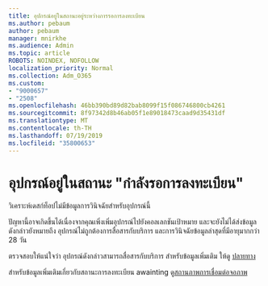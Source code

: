 ```yaml
---
title: อุปกรณ์อยู่ในสถานะอยู่ระหว่างการรอการลงทะเบียน
ms.author: pebaum
author: pebaum
manager: mnirkhe
ms.audience: Admin
ms.topic: article
ROBOTS: NOINDEX, NOFOLLOW
localization_priority: Normal
ms.collection: Adm_O365
ms.custom:
- "9000657"
- "2508"
ms.openlocfilehash: 46bb390bd89d82bab8099f15f086746800cb4261
ms.sourcegitcommit: 8f97342d8b46ab05f1e89018473caad9d35431df
ms.translationtype: MT
ms.contentlocale: th-TH
ms.lasthandoff: 07/19/2019
ms.locfileid: "35800653"
---
```

# <a name="devices-are-in-awaiting-enrollment-state"></a>อุปกรณ์อยู่ในสถานะ "กำลังรอการลงทะเบียน"

วิเคราะห์เดสก์ท็อปไม่มีข้อมูลการวินิจฉัยสำหรับอุปกรณ์นี้ 

ปัญหานี้อาจเกิดขึ้นได้เนื่องจากคุณเพิ่งเพิ่มอุปกรณ์ไปยังคอลเลกชันเป้าหมาย และจะยังไม่ได้ส่งข้อมูล ดังกล่าวยังหมายถึง อุปกรณ์ไม่ถูกต้องการสื่อสารกับบริการ และการวินิจฉัยข้อมูลล่าสุดที่มีอายุมากกว่า 28 วัน

ตรวจสอบให้แน่ใจว่า อุปกรณ์ดังกล่าวสามารถสื่อสารกับบริการ สำหรับข้อมูลเพิ่มเติม ให้ดู [ปลายทาง](https://docs.microsoft.com/sccm/desktop-analytics/enable-data-sharing#endpoints)

สำหรับข้อมูลเพิ่มเติมเกี่ยวกับสถานะการลงทะเบียน awainting ดู[สถานภาพการเชื่อมต่อจอภาพ](https://docs.microsoft.com/sccm/desktop-analytics/monitor-connection-health#awaiting-enrollment)